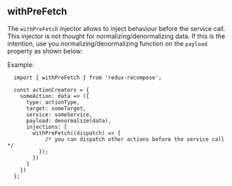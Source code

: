 ## withPreFetch

The `withPreFetch` injector allows to inject behaviour before the service call. This injector is not thought for normalizing/denormalizing data. If this is the intention, 
use you normalizing/denormalizing function on the `payload` property as shown below:

Example:

```
  import { withPreFetch } from 'redux-recompose';

  const actionCreators = {
    someAction: data => ({
      type: actionType,
      target: someTarget,
      service: someService,
      payload: denormalize(data),
      injections: [
        withPreFetch((dispatch) => {
            /* you can dispatch other actions before the service call */
          });
        })
      ]
    })
  };
```
